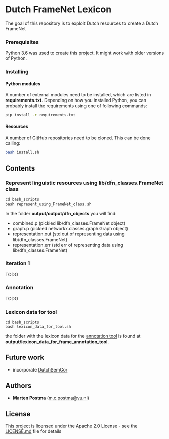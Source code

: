 # Dutch FrameNet Lexicon

The goal of this repository is to exploit Dutch resources to create a Dutch FrameNet

### Prerequisites

Python 3.6 was used to create this project. It might work with older versions of Python.

### Installing


#### Python modules

A number of external modules need to be installed, which are listed in **requirements.txt**.
Depending on how you installed Python, you can probably install the requirements using one of following commands:
```bash
pip install -r requirements.txt
```

#### Resources
A number of GitHub repositories need to be cloned. This can be done calling:
```bash
bash install.sh
```

## Contents

### Represent linguistic resources using lib/dfn_classes.FrameNet class
```
cd bash_scripts
bash represent_using_FrameNet_class.sh
```

In the folder **output/output/dfn_objects** you will find:
* combined.p (pickled lib/dfn_classes.FrameNet object)
* graph.p (pickled networkx.classes.graph.Graph object)
* representation.out (std out of representing data using lib/dfn_classes.FrameNet)
* representation.err (std err of representing data using lib/dfn_classes.FrameNet)

### Iteration 1
TODO 

### Annotation
TODO 

### Lexicon data for tool
```
cd bash_scripts
bash lexicon_data_for_tool.sh
```
the folder with the lexicon data for the [annotation tool](https://github.com/cltl/frame-annotation-tool)
is found at **output/lexicon_data_for_frame_annotation_tool**.

## Future work
* incorporate [DutchSemCor](https://github.com/cltl/DutchSemCor_Reader) 
    
## Authors
* **Marten Postma** (m.c.postma@vu.nl)

## License
This project is licensed under the Apache 2.0 License - see the [LICENSE.md](LICENSE.md) file for details
